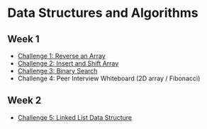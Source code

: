 # Data Structures and Algorithms

## Week 1

* [Challenge 1: Reverse an Array](../readmes/arrayreverse.md)
* [Challenge 2: Insert and Shift Array](../readmes/arrayshift.md)
* [Challenge 3: Binary Search](../readmes/binarysearch.md)
* Challenge 4: Peer Interview Whiteboard (2D array / Fibonacci)

## Week 2

* [Challenge 5: Linked List Data Structure](../readmes/linkedlist.md)


